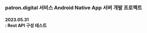 ### patron.digital 서비스 Android Native App 서버 개발 프로젝트

<p>
  <h4>2023.05.31</br>
  : Rest API 구성 테스트
  </h4>
</p>
